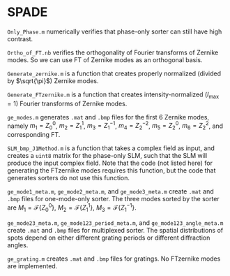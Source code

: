 # SPADE
`Only_Phase.m` numerically verifies that phase-only sorter can still have high contrast.

`Ortho_of_FT.nb` verifies the orthogonality of Fourier transforms of Zernike modes. So we can use FT of Zernike modes as an orthogonal basis.

`Generate_zernike.m` is a function that creates properly normalized (divided by $\sqrt{\pi}$) Zernike modes.

`Generate_FTzernike.m` is a function that creates intensity-normalized ($I_{\mathrm{max}}=1$) Fourier transforms of Zernike modes.

`ge_modes.m` generates `.mat` and `.bmp` files for the first 6 Zernike modes, namely $`m_1=Z^0_0`$, $`m_2=Z^1_1`$, $`m_3=Z^{-1}_1`$, $`m_4=Z^{-2}_2`$, $`m_5=Z^0_2`$, $`m_6=Z^2_2`$, and corresponding FT.

`SLM_bmp_J1Method.m` is a function that takes a complex field as input, and creates a `uint8` matrix for the phase-only SLM, such that the SLM will produce the input complex field. Note that the code (not listed here) for generating the FTzernike modes requires this function, but the code that generates sorters do not use this function.

`ge_mode1_meta.m`, `ge_mode2_meta.m`, and `ge_mode3_meta.m` create `.mat` and `.bmp` files for one-mode-only sorter. The three modes sorted by the sorter are $`M_1=\mathcal{F}\{Z^0_0\}`$, $`M_2=\mathcal{F}\{Z^1_1\}`$, $`M_3=\mathcal{F}\{ Z^{-1}_1\}`$.

`ge_mode23_meta.m`, `ge_mode123_period_meta.m`, and `ge_mode123_angle_meta.m` create `.mat` and `.bmp` files for multiplexed sorter. The spatial distributions of spots depend on either different grating periods or different diffraction angles.

`ge_grating.m` creates `.mat` and `.bmp` files for gratings. No FTzernike modes are implemented.
